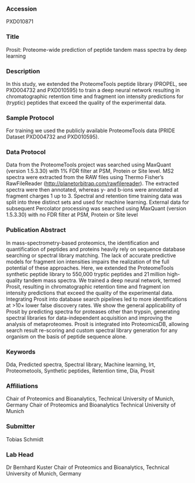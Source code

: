 ### Accession
PXD010871

### Title
Prosit: Proteome-wide prediction of peptide tandem mass spectra by deep learning

### Description
In this study, we extended the ProteomeTools peptide library (PROPEL, see PXD004732 and PXD010595) to train a deep neural network resulting in chromatographic retention time and fragment ion intensity predictions for (tryptic) peptides that exceed the quality of the experimental data.

### Sample Protocol
For training we used the publicly available ProteomeTools data (PRIDE Dataset PXD004732 and PXD010595).

### Data Protocol
Data from the ProteomeTools project was searched using MaxQuant (version 1.5.3.30) with 1% FDR filter at PSM, Protein or Site level. MS2 spectra were extracted from the RAW files using Thermo Fisher’s RawFileReader (http://planetorbitrap.com/rawfilereader). The extracted spectra were then annotated, whereas y- and b-ions were annotated at fragment charges 1 up to 3. Spectral and retention time training data was split into three distinct sets and used for machine learning. External data for subsequent Percolator processing was searched using MaxQuant (version 1.5.3.30) with no FDR filter at PSM, Protein or Site level

### Publication Abstract
In mass-spectrometry-based proteomics, the identification and quantification of peptides and proteins heavily rely on sequence database searching or spectral library matching. The lack of accurate predictive models for fragment ion intensities impairs the realization of the full potential of these approaches. Here, we extended the ProteomeTools synthetic peptide library to 550,000 tryptic peptides and 21&#x2009;million high-quality tandem mass spectra. We trained a deep neural network, termed Prosit, resulting in chromatographic retention time and fragment ion intensity predictions that exceed the quality of the experimental data. Integrating Prosit into database search pipelines led to more identifications at &gt;10&#xd7; lower false discovery rates. We show the general applicability of Prosit by predicting spectra for proteases other than trypsin, generating spectral libraries for data-independent acquisition and improving the analysis of metaproteomes. Prosit is integrated into ProteomicsDB, allowing search result re-scoring and custom spectral library generation for any organism on the basis of peptide sequence alone.

### Keywords
Dda, Predicted spectra, Spectral library, Machine learning, Irt, Proteometools, Synthetic peptides, Retention time, Dia, Prosit

### Affiliations
Chair of Proteomics and Bioanalytics, Technical University of Munich, Germany
Chair of Proteomics and Bioanalytics
Technical University of Munich

### Submitter
Tobias Schmidt

### Lab Head
Dr Bernhard Kuster
Chair of Proteomics and Bioanalytics, Technical University of Munich, Germany


